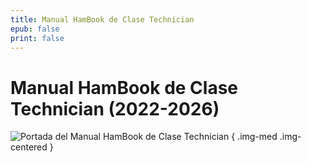 ```yaml
---
title: Manual HamBook de Clase Technician
epub: false
print: false
---
```


# Manual HamBook de Clase Technician (2022-2026)

![Portada del Manual HamBook de Clase Technician](./figures/coverfornow.jpg)
{ .img-med .img-centered }